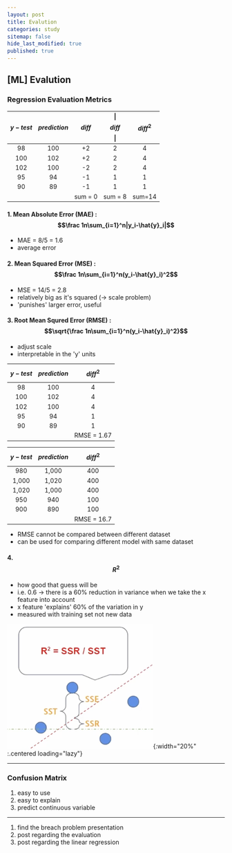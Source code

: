 ```yaml
---
layout: post
title: Evalution
categories: study
sitemap: false
hide_last_modified: true
published: true
---
```

## [ML] Evalution

### Regression Evaluation Metrics

| $${y-test}$$ | $${prediction}$$ | $${diff}$$ | &#124;$${diff}$$&#124; | $${diff}^2$$ |
|:-----------:|:-----------:|:-----------:|:-----------:|:-----------:|
| 98          | 100         | +2          | 2           | 4 |
| 100         | 102         | +2          | 2           | 4 |
| 102         | 100         | -2          | 2           | 4 |
| 95          | 94          | -1          | 1           | 1 |
| 90          | 89          | -1          | 1           | 1 |
| | | sum = 0 | sum = 8 | sum=14 |

#### 1. Mean Absolute Error (MAE) : $$\frac 1n\sum_{i=1}^n|y_i-\hat{y}_i|$$
* MAE = 8/5 = 1.6
* average error

#### 2. Mean Squared Error (MSE) : $$\frac 1n\sum_{i=1}^n(y_i-\hat{y}_i)^2$$
* MSE = 14/5 = 2.8
* relatively big as it's squared (-> scale problem)
* 'punishes' larger error, useful  

#### 3. Root Mean Squred Error (RMSE) :  $$\sqrt{\frac 1n\sum_{i=1}^n(y_i-\hat{y}_i)^2}$$
* adjust scale
* interpretable in the 'y' units


| $${y-test}$$ | $${prediction}$$ | $${diff}^2$$ |
|:-----------:|:-----------:|:-----------:|
| 98          | 100         | 4 |
| 100         | 102         | 4 |
| 102         | 100         | 4 |
| 95          | 94          | 1 |
| 90          | 89          | 1 |
| | | RMSE = 1.67|

| $${y-test}$$ | $${prediction}$$ | $${diff}^2$$ |
|:-----------:|:-----------:|:-----------:|
| 980         | 1,000       | 400 |
| 1,000       | 1,020       | 400 |
| 1,020       | 1,000       | 400 |
| 950         | 940         | 100 |
| 900         | 890         | 100 |
| | | RMSE = 16.7|

* RMSE cannot be compared between different dataset
* can be used for comparing different model with same dataset

#### 4. $${R}^2$$
* how good that guess will be
* i.e. 0.6 -> there is a 60% reduction in variance when we take the x feature into account
* x feature 'explains' 60% of the variation in y
* measured with training set not new data

![evaluation-1](/assets/img/post/study/RSquared.png){:width="20%" :.centered loading="lazy"}

----
### Confusion Matrix
1. easy to use
2. easy to explain
3. predict continuous variable
----
1. find the breach problem presentation
2. post regarding the evaluation
3. post regarding the linear regression


